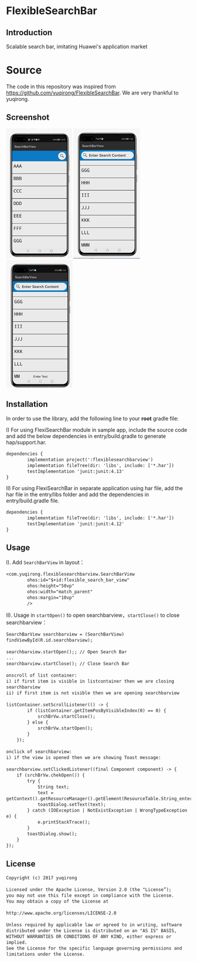 FlexibleSearchBar
=================

Introduction
------------
Scalable search bar, imitating Huawei's application market

# Source

The code in this repository was inspired from https://github.com/yuqirong/FlexibleSearchBar. We are very thankful to yuqirong.

Screenshot
----------
![screenshot](/screenshot/1.PNG)
![screenshot](/screenshot/2.PNG)
![screenshot](/screenshot/3.PNG)

## Installation

In order to use the library, add the following line to your **root** gradle file:

I) For using FlexiSearchBar module in sample app, include the source code and add the below dependencies in entry/build.gradle to generate hap/support.har.
```
dependencies {
        implementation project(':flexiblesearchbarview')
        implementation fileTree(dir: 'libs', include: ['*.har'])
        testImplementation 'junit:junit:4.13'
}
```
II) For using FlexiSearchBar in separate application using har file, add the har file in the entry/libs folder and add the dependencies in entry/build.gradle file.
```
dependencies {
        implementation fileTree(dir: 'libs', include: ['*.har'])
        testImplementation 'junit:junit:4.12'
}
```

Usage
-----
I). Add `SearchBarView` in layout：

	<com.yuqirong.flexiblesearchbarview.SearchBarView
            ohos:id="$+id:flexible_search_bar_view"
            ohos:height="50vp"
            ohos:width="match_parent"
            ohos:margin="10vp"
            />


II). Usage in `startOpen()` to open searchbarview，`startClose()` to close searchbarview：

	
	SearchBarView searchbarview = (SearchBarView) findViewById(R.id.searchbarview);

	searchbarview.startOpen();; // Open Search Bar
	...
	searchbarview.startClose(); // Close Search Bar
    
    onscroll of list container:
    i) if first item is visible in listcontainer then we are closing searchbarview
    ii) if first item is not visible then we are opening searchbarview
    
    listContainer.setScrollListener(() -> {
            if (listContainer.getItemPosByVisibleIndex(0) == 0) {
                srchBrVw.startClose(); 
            } else {
                srchBrVw.startOpen();
            }
        });
	
	onclick of searchbarview:
	i) if the view is opened then we are showing Toast message:
	  
	searchbarview.setClickedListener((final Component component) -> {
        if (srchBrVw.chekOpen()) {
            try {
                String text;
                text = getContext().getResourceManager().getElement(ResourceTable.String_enter_text).getString();
                toastDialog.setText(text);
            } catch (IOException | NotExistException | WrongTypeException e) {
                e.printStackTrace();
            }
            toastDialog.show();
        }
    });

License
-------
	Copyright (c) 2017 yuqirong 
	
	Licensed under the Apache License, Version 2.0 (the "License”);
	you may not use this file except in compliance with the License.
	You may obtain a copy of the License at
	
	http://www.apache.org/licenses/LICENSE-2.0
	
	Unless required by applicable law or agreed to in writing, software
	distributed under the License is distributed on an "AS IS" BASIS,
	WITHOUT WARRANTIES OR CONDITIONS OF ANY KIND, either express or implied.
	See the License for the specific language governing permissions and
	limitations under the License.